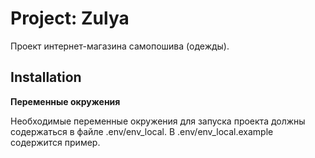 # Project: Zulya

Проект интернет-магазина самопошива (одежды).


## Installation

**Переменные окружения**

Необходимые переменные окружения для запуска проекта должны содержаться в файле .env/env_local.
В .env/env_local.example содержится пример.
